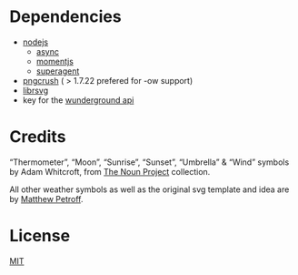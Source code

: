 # Dependencies
* [nodejs](http://nodejs.org/)
	* [async](https://github.com/caolan/async)
	* [momentjs](https://github.com/timrwood/moment/)
	* [superagent](https://github.com/visionmedia/superagent)
* [pngcrush](http://pmt.sourceforge.net/pngcrush) ( > 1.7.22 prefered for -ow support)
* [librsvg](http://live.gnome.org/librsvg)
* key for the [wunderground api](www.wunderground.com/weather/api/)

# Credits
“Thermometer”, “Moon”, “Sunrise”, “Sunset”, “Umbrella” & “Wind” symbols by Adam Whitcroft, from [The Noun Project](http://thenounproject.com/) collection.

All other weather symbols as well as the original svg template and idea are by [Matthew Petroff](http://www.mpetroff.net/archives/2012/09/14/kindle-weather-display/).

# License

[MIT](https://github.com/benelsen/kindleweather/blob/master/LICENSE)
